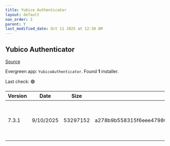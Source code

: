 ```yaml
---
title: Yubico Authenticator
layout: default
nav_order: 2
parent: Y
last_modified_date: Oct 11 2025 at 12:38 AM
---
```


## Yubico Authenticator

[Source](https://github.com/Yubico/yubioath-flutter/)

Evergreen app: `YubicoAuthenticator`. Found **1** installer.

Last check: 🟢

| Version | Date      | Size     | Sha256                                                           | Architecture | InstallerType | Type | URI                                                                                                                                                                                                                |
| ------- | --------- | -------- | ---------------------------------------------------------------- | ------------ | ------------- | ---- | ------------------------------------------------------------------------------------------------------------------------------------------------------------------------------------------------------------------ |
| 7.3.1   | 9/10/2025 | 53297152 | a278b9b558315f6eee4798034defe3716dd759ea36c1b0d076fbb386357a61e3 | x64          | Default       | msi  | [https://github.com/Yubico/yubioath-flutter/releases/download/7.3.1/yubico-authenticator-7.3.1-win64.msi](https://github.com/Yubico/yubioath-flutter/releases/download/7.3.1/yubico-authenticator-7.3.1-win64.msi) |
